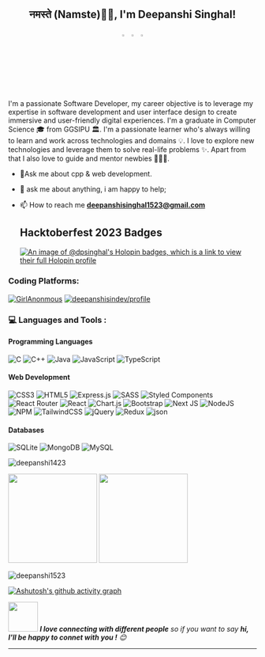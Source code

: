 <h2 align="center"> नमस्ते (Namste)🙏🏻, I'm Deepanshi Singhal!</h2>
<p align="center"> 
<a href="https://linkedin.com/in/deepanshi-singhal-195365221" target="blank"><img src="https://cdn-icons-png.flaticon.com/512/3536/3536505.png" alt="LinkedIn" width="3%"></a>
<a href="https://www.instagram.com/dipanshi_singhal/" target="blank"><img src="https://cdn-icons-png.flaticon.com/512/2111/2111463.png" alt="Instagram" width="3%"></a>
<a href="https://t.me/iamdeepanshi" target="blank"><img src="https://cdn-icons-png.flaticon.com/512/2504/2504947.png" alt="Twitter" width="3%"></a>
</p>
I'm a passionate Software Developer, my career objective is to leverage my expertise in software development and user interface design to create immersive and user-friendly digital experiences. I'm a graduate in Computer Science 🎓 from GGSIPU 🏛. I'm a passionate learner who's always willing to learn and work across technologies and domains 💡. I love to explore new technologies and leverage them to solve real-life problems ✨. Apart from that I also love to guide and mentor newbies 👨🏻‍💻.
  
- 💬Ask me about cpp & web development.
- 🤝 ask me about anything, i am happy to help;
- 📫 How to reach me **deepanshisinghal1523@gmail.com**

  ## Hacktoberfest 2023 Badges
  [![An image of @dpsinghal's Holopin badges, which is a link to view their full Holopin profile](https://holopin.me/dpsinghal)](https://holopin.io/@dpsinghal)

<h3 align="left">Coding Platforms:</h3>
<p align="left">
<a href="https://leetcode.com/GirlAnonmous/" target="blank"><img align="center" src="https://img.shields.io/badge/-LeetCode-FFA116?style=for-the-badge&logo=LeetCode&logoColor=black" alt="GirlAnonmous"  /></a>       
<a href="https://auth.geeksforgeeks.org/user/deepanshisindev/profile" target="_blank"><img align="center" src="https://img.shields.io/badge/GeeksforGeeks-298D46?style=for-the-badge&logo=geeksforgeeks&logoColor=white" alt="deepanshisindev/profile"  /></a>
</p>


<h3 align="left">💻 Languages and Tools :</h3>

<h4> Programming Languages </h4>

![C](https://img.shields.io/badge/c-%2300599C.svg?style=for-the-badge&logo=c&logoColor=white) 
![C++](https://img.shields.io/badge/c++-%2300599C.svg?style=for-the-badge&logo=c%2B%2B&logoColor=white) 
![Java](https://img.shields.io/badge/java-%23ED8B00.svg?style=for-the-badge&logo=java&logoColor=white)
![JavaScript](https://img.shields.io/badge/javascript-%23323330.svg?style=for-the-badge&logo=javascript&logoColor=%23F7DF1E)
![TypeScript](https://img.shields.io/badge/typescript-%23007ACC.svg?style=for-the-badge&logo=typescript&logoColor=white)

<h4> Web Development </h4>

![CSS3](https://img.shields.io/badge/css3-%231572B6.svg?style=for-the-badge&logo=css3&logoColor=white) ![HTML5](https://img.shields.io/badge/html5-%23E34F26.svg?style=for-the-badge&logo=html5&logoColor=white) ![Express.js](https://img.shields.io/badge/express.js-%23404d59.svg?style=for-the-badge&logo=express&logoColor=%2361DAFB) ![SASS](https://img.shields.io/badge/SASS-hotpink.svg?style=for-the-badge&logo=SASS&logoColor=white) ![Styled Components](https://img.shields.io/badge/styled--components-DB7093?style=for-the-badge&logo=styled-components&logoColor=white) ![React Router](https://img.shields.io/badge/React_Router-CA4245?style=for-the-badge&logo=react-router&logoColor=white) ![React](https://img.shields.io/badge/react-%2320232a.svg?style=for-the-badge&logo=react&logoColor=%2361DAFB) ![Chart.js](https://img.shields.io/badge/chart.js-F5788D.svg?style=for-the-badge&logo=chart.js&logoColor=white)  ![Bootstrap](https://img.shields.io/badge/bootstrap-%23563D7C.svg?style=for-the-badge&logo=bootstrap&logoColor=white) ![Next JS](https://img.shields.io/badge/Next-black?style=for-the-badge&logo=next.js&logoColor=white) ![NodeJS](https://img.shields.io/badge/node.js-6DA55F?style=for-the-badge&logo=node.js&logoColor=white) ![NPM](https://img.shields.io/badge/NPM-%23000000.svg?style=for-the-badge&logo=npm&logoColor=white) ![TailwindCSS](https://img.shields.io/badge/tailwindcss-%2338B2AC.svg?style=for-the-badge&logo=tailwind-css&logoColor=white) ![jQuery](https://img.shields.io/badge/jquery-%230769AD.svg?style=for-the-badge&logo=jquery&logoColor=white) ![Redux](https://img.shields.io/badge/redux-%23593d88.svg?style=for-the-badge&logo=redux&logoColor=white) ![json](https://img.shields.io/badge/JSON-000000.svg?style=for-the-badge&logo=JSON&logoColor=white)

<h4> Databases </h4>

![SQLite](https://img.shields.io/badge/sqlite-%2307405e.svg?style=for-the-badge&logo=sqlite&logoColor=white) 
![MongoDB](https://img.shields.io/badge/MongoDB-%234ea94b.svg?style=for-the-badge&logo=mongodb&logoColor=white) ![MySQL](https://img.shields.io/badge/mysql-%2300f.svg?style=for-the-badge&logo=mysql&logoColor=white)

<p><img align="center" src="https://github-readme-stats.vercel.app/api/top-langs?username=deepanshi1523&show_icons=true&locale=en&layout=compact" alt="deepanshi1423" /></p>


<img height="180em" src="https://github-profile-summary-cards.vercel.app/api/cards/profile-details?username=Deepanshi1523&theme=github_dark" />
<img height="180em" src="https://github-profile-summary-cards.vercel.app/api/cards/stats?username=Deepanshi1523&theme=github_dark"/>

<p width=""><img align="center" src="https://github-readme-streak-stats.herokuapp.com/?user=deepanshi1523&" alt="deepanshi1523" /></p>

[![Ashutosh's github activity graph](https://github-readme-activity-graph.vercel.app/graph?username=deepanshi1523&bg_color=000000&color=9e4c98&line=9e4c98&point=ff8585&area=true&hide_border=true)](https://github.com/ashutosh00710/github-readme-activity-graph)

<img src="https://media.giphy.com/media/LnQjpWaON8nhr21vNW/giphy.gif" width="60"> <em><b>I love connecting with different people</b> so if you want to say <b>hi, I'll be happy to connet with you !</b> 😊</em>

---
